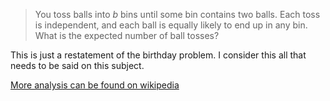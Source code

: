 > You toss balls into $b$ bins until some bin contains two balls. Each toss is
> independent, and each ball is equally likely to end up in any bin. What is the
> expected number of ball tosses?

This is just a restatement of the birthday problem. I consider this all that
needs to be said on this subject.

[More analysis can be found on wikipedia](http://en.wikipedia.org/wiki/Birthday_problem#Average_number_of_people)
